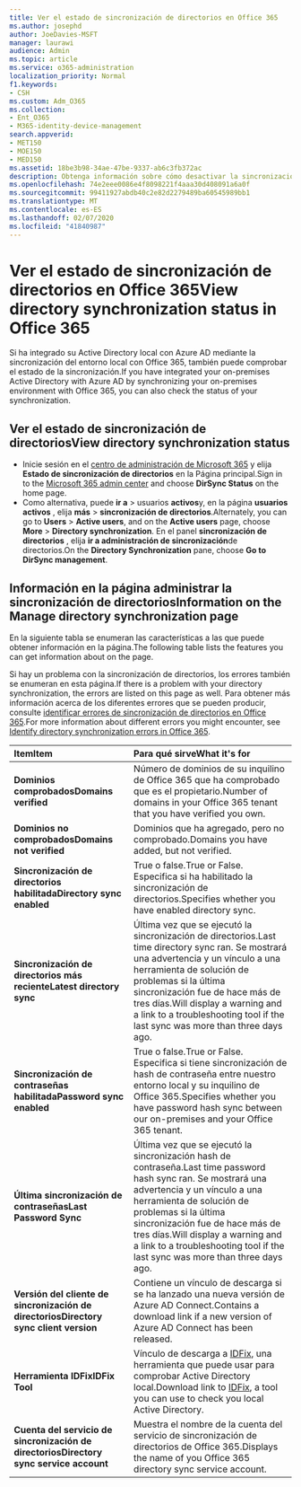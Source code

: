 ```yaml
---
title: Ver el estado de sincronización de directorios en Office 365
ms.author: josephd
author: JoeDavies-MSFT
manager: laurawi
audience: Admin
ms.topic: article
ms.service: o365-administration
localization_priority: Normal
f1.keywords:
- CSH
ms.custom: Adm_O365
ms.collection:
- Ent_O365
- M365-identity-device-management
search.appverid:
- MET150
- MOE150
- MED150
ms.assetid: 18be3b98-34ae-47be-9337-ab6c3fb372ac
description: Obtenga información sobre cómo desactivar la sincronización de directorios. También puede ver su estado.
ms.openlocfilehash: 74e2eee0086e4f8098221f4aaa30d408091a6a0f
ms.sourcegitcommit: 99411927abdb40c2e82d2279489ba60545989bb1
ms.translationtype: MT
ms.contentlocale: es-ES
ms.lasthandoff: 02/07/2020
ms.locfileid: "41840987"
---
```

# <a name="view-directory-synchronization-status-in-office-365"></a><span data-ttu-id="172df-104">Ver el estado de sincronización de directorios en Office 365</span><span class="sxs-lookup"><span data-stu-id="172df-104">View directory synchronization status in Office 365</span></span>

<span data-ttu-id="172df-105">Si ha integrado su Active Directory local con Azure AD mediante la sincronización del entorno local con Office 365, también puede comprobar el estado de la sincronización.</span><span class="sxs-lookup"><span data-stu-id="172df-105">If you have integrated your on-premises Active Directory with Azure AD by synchronizing your on-premises environment with Office 365, you can also check the status of your synchronization.</span></span>
  
## <a name="view-directory-synchronization-status"></a><span data-ttu-id="172df-106">Ver el estado de sincronización de directorios</span><span class="sxs-lookup"><span data-stu-id="172df-106">View directory synchronization status</span></span>

- <span data-ttu-id="172df-107">Inicie sesión en el [centro de administración de Microsoft 365](https://admin.microsoft.com) y elija **Estado de sincronización de directorios** en la Página principal.</span><span class="sxs-lookup"><span data-stu-id="172df-107">Sign in to the [Microsoft 365 admin center](https://admin.microsoft.com) and choose **DirSync Status** on the home page.</span></span>
- <span data-ttu-id="172df-108">Como alternativa, puede **ir a** \> usuarios **activos**y, en la página **usuarios activos** , elija **más** \> **sincronización de directorios**.</span><span class="sxs-lookup"><span data-stu-id="172df-108">Alternately, you can go to **Users** \> **Active users**, and on the **Active users** page, choose **More** \> **Directory synchronization**.</span></span> <span data-ttu-id="172df-109">En el panel **sincronización de directorios** , elija **ir a administración de sincronización**de directorios.</span><span class="sxs-lookup"><span data-stu-id="172df-109">On the **Directory Synchronization** pane, choose **Go to DirSync management**.</span></span>

## <a name="information-on-the-manage-directory-synchronization-page"></a><span data-ttu-id="172df-110">Información en la página administrar la sincronización de directorios</span><span class="sxs-lookup"><span data-stu-id="172df-110">Information on the Manage directory synchronization page</span></span>

<span data-ttu-id="172df-111">En la siguiente tabla se enumeran las características a las que puede obtener información en la página.</span><span class="sxs-lookup"><span data-stu-id="172df-111">The following table lists the features you can get information about on the page.</span></span>
  
<span data-ttu-id="172df-112">Si hay un problema con la sincronización de directorios, los errores también se enumeran en esta página.</span><span class="sxs-lookup"><span data-stu-id="172df-112">If there is a problem with your directory synchronization, the errors are listed on this page as well.</span></span> <span data-ttu-id="172df-113">Para obtener más información acerca de los diferentes errores que se pueden producir, consulte [identificar errores de sincronización de directorios en Office 365](identify-directory-synchronization-errors.md).</span><span class="sxs-lookup"><span data-stu-id="172df-113">For more information about different errors you might encounter, see [Identify directory synchronization errors in Office 365](identify-directory-synchronization-errors.md).</span></span>
  
|<span data-ttu-id="172df-114">**Item**</span><span class="sxs-lookup"><span data-stu-id="172df-114">**Item**</span></span>|<span data-ttu-id="172df-115">**Para qué sirve**</span><span class="sxs-lookup"><span data-stu-id="172df-115">**What it's for**</span></span>|
|:-----|:-----|
|<span data-ttu-id="172df-116">**Dominios comprobados**</span><span class="sxs-lookup"><span data-stu-id="172df-116">**Domains verified**</span></span> | <span data-ttu-id="172df-117">Número de dominios de su inquilino de Office 365 que ha comprobado que es el propietario.</span><span class="sxs-lookup"><span data-stu-id="172df-117">Number of domains in your Office 365 tenant that you have verified you own.</span></span> |
|<span data-ttu-id="172df-118">**Dominios no comprobados**</span><span class="sxs-lookup"><span data-stu-id="172df-118">**Domains not verified**</span></span> | <span data-ttu-id="172df-119">Dominios que ha agregado, pero no comprobado.</span><span class="sxs-lookup"><span data-stu-id="172df-119">Domains you have added, but not verified.</span></span> |
|<span data-ttu-id="172df-120">**Sincronización de directorios habilitada**</span><span class="sxs-lookup"><span data-stu-id="172df-120">**Directory sync enabled**</span></span> |<span data-ttu-id="172df-121">True o false.</span><span class="sxs-lookup"><span data-stu-id="172df-121">True or False.</span></span> <span data-ttu-id="172df-122">Especifica si ha habilitado la sincronización de directorios.</span><span class="sxs-lookup"><span data-stu-id="172df-122">Specifies whether you have enabled directory sync.</span></span> |
|<span data-ttu-id="172df-123">**Sincronización de directorios más reciente**</span><span class="sxs-lookup"><span data-stu-id="172df-123">**Latest directory sync**</span></span> | <span data-ttu-id="172df-124">Última vez que se ejecutó la sincronización de directorios.</span><span class="sxs-lookup"><span data-stu-id="172df-124">Last time directory sync ran.</span></span> <span data-ttu-id="172df-125">Se mostrará una advertencia y un vínculo a una herramienta de solución de problemas si la última sincronización fue de hace más de tres días.</span><span class="sxs-lookup"><span data-stu-id="172df-125">Will display a warning and a link to a troubleshooting tool if the last sync was more than three days ago.</span></span> |
|<span data-ttu-id="172df-126">**Sincronización de contraseñas habilitada**</span><span class="sxs-lookup"><span data-stu-id="172df-126">**Password sync enabled**</span></span> | <span data-ttu-id="172df-127">True o false.</span><span class="sxs-lookup"><span data-stu-id="172df-127">True or False.</span></span> <span data-ttu-id="172df-128">Especifica si tiene sincronización de hash de contraseña entre nuestro entorno local y su inquilino de Office 365.</span><span class="sxs-lookup"><span data-stu-id="172df-128">Specifies whether you have password hash sync between our on-premises and your Office 365 tenant.</span></span> |
|<span data-ttu-id="172df-129">**Última sincronización de contraseñas**</span><span class="sxs-lookup"><span data-stu-id="172df-129">**Last Password Sync**</span></span> | <span data-ttu-id="172df-130">Última vez que se ejecutó la sincronización hash de contraseña.</span><span class="sxs-lookup"><span data-stu-id="172df-130">Last time password hash sync ran.</span></span> <span data-ttu-id="172df-131">Se mostrará una advertencia y un vínculo a una herramienta de solución de problemas si la última sincronización fue de hace más de tres días.</span><span class="sxs-lookup"><span data-stu-id="172df-131">Will display a warning and a link to a troubleshooting tool if the last sync was more than three days ago.</span></span> |
|<span data-ttu-id="172df-132">**Versión del cliente de sincronización de directorios**</span><span class="sxs-lookup"><span data-stu-id="172df-132">**Directory sync client version**</span></span> | <span data-ttu-id="172df-133">Contiene un vínculo de descarga si se ha lanzado una nueva versión de Azure AD Connect.</span><span class="sxs-lookup"><span data-stu-id="172df-133">Contains a download link if a new version of Azure AD Connect has been released.</span></span> |
|<span data-ttu-id="172df-134">**Herramienta IDFix**</span><span class="sxs-lookup"><span data-stu-id="172df-134">**IDFix Tool**</span></span> | <span data-ttu-id="172df-135">Vínculo de descarga a [IDFix](install-and-run-idfix.md), una herramienta que puede usar para comprobar Active Directory local.</span><span class="sxs-lookup"><span data-stu-id="172df-135">Download link to [IDFix](install-and-run-idfix.md), a tool you can use to check you local Active Directory.</span></span> |
|<span data-ttu-id="172df-136">**Cuenta del servicio de sincronización de directorios**</span><span class="sxs-lookup"><span data-stu-id="172df-136">**Directory sync service account**</span></span> | <span data-ttu-id="172df-137">Muestra el nombre de la cuenta del servicio de sincronización de directorios de Office 365.</span><span class="sxs-lookup"><span data-stu-id="172df-137">Displays the name of you Office 365 directory sync service account.</span></span> |